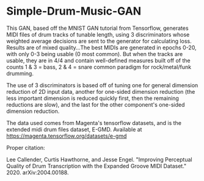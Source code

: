 # Simple-Drum-Music-GAN
This GAN, based off the MNIST GAN tutorial from Tensorflow, generates MIDI files of drum tracks of tunable length, using 3 discriminators whose weighted average decisions are sent to the generator for calculating loss.
Results are of mixed quality...The best MIDIs are generated in epochs 0-20, with only 0-3 being usable (0 most common). But when the tracks are usable, they are in 4/4 and contain well-defined measures built off of the counts 1 & 3 = bass, 2 & 4 = snare common paradigm for rock/metal/funk drumming. 

The use of 3 discriminators is based off of tuning one for general dimension reduction of 2D input data, another for one-sided dimension reduction (the less important dimension is reduced quickly first, then the remaining reductions are slow), and the last for the other component's one-sided dimension reduction.

The data used comes from Magenta's tensorflow datasets, and is the extended midi drum files dataset, E-GMD. Available at https://magenta.tensorflow.org/datasets/e-gmd

Proper citation:

Lee Callender, Curtis Hawthorne, and Jesse Engel. "Improving Perceptual Quality
  of Drum Transcription with the Expanded Groove MIDI Dataset." 2020.
  arXiv:2004.00188.
